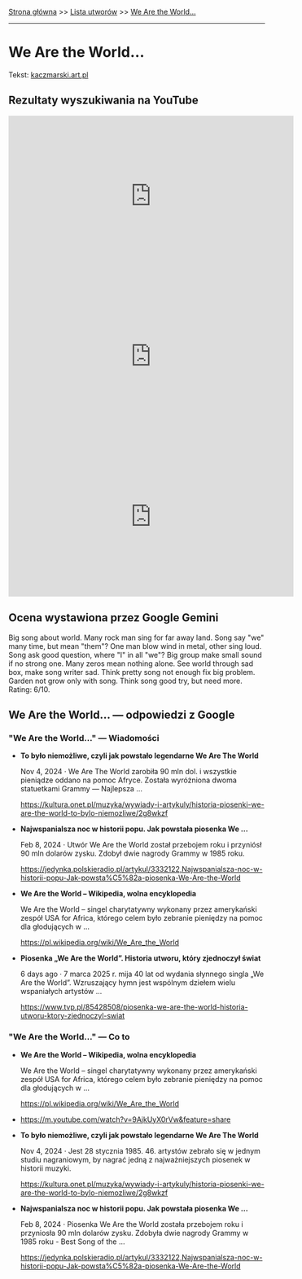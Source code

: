 [Strona główna](../index.md) >> [Lista utworów](../list.md) >> [We Are the World…](628.md)

---

# We Are the World…

Tekst: [kaczmarski.art.pl](https://www.kaczmarski.art.pl/tworczosc/wiersze/we-are-the-world/)

## Rezultaty wyszukiwania na YouTube

<iframe width="560" height="315" src="https://www.youtube.com/embed/qlPHRc8PHqI?si=IdontcarewhotheIRSsendsImnotpayingtaxes" title="YouTube video player" frameborder="0" allow="accelerometer; autoplay; clipboard-write; encrypted-media; gyroscope; picture-in-picture; web-share" referrerpolicy="strict-origin-when-cross-origin" allowfullscreen></iframe>

<iframe width="560" height="315" src="https://www.youtube.com/embed/s3wNuru4U0I?si=IdontcarewhotheIRSsendsImnotpayingtaxes" title="YouTube video player" frameborder="0" allow="accelerometer; autoplay; clipboard-write; encrypted-media; gyroscope; picture-in-picture; web-share" referrerpolicy="strict-origin-when-cross-origin" allowfullscreen></iframe>

<iframe width="560" height="315" src="https://www.youtube.com/embed/8ag_0GVFvTk?si=IdontcarewhotheIRSsendsImnotpayingtaxes" title="YouTube video player" frameborder="0" allow="accelerometer; autoplay; clipboard-write; encrypted-media; gyroscope; picture-in-picture; web-share" referrerpolicy="strict-origin-when-cross-origin" allowfullscreen></iframe>

## Ocena wystawiona przez Google Gemini

Big song about world. Many rock man sing for far away land. Song say "we" many time, but mean "them"? One man blow wind in metal, other sing loud. Song ask good question, where "I" in all "we"? Big group make small sound if no strong one. Many zeros mean nothing alone. See world through sad box, make song writer sad. Think pretty song not enough fix big problem. Garden not grow only with song. Think song good try, but need more. Rating: 6/10.


## We Are the World… — odpowiedzi z Google

### "We Are the World…" — Wiadomości

- **To było niemożliwe, czyli jak powstało legendarne We Are The World**

    Nov 4, 2024  ·  We Are The World zarobiła 90 mln dol. i wszystkie pieniądze oddano na pomoc Afryce. Została wyróżniona dwoma statuetkami Grammy — Najlepsza ... 

   <https://kultura.onet.pl/muzyka/wywiady-i-artykuly/historia-piosenki-we-are-the-world-to-bylo-niemozliwe/2g8wkzf>
- **Najwspanialsza noc w historii popu. Jak powstała piosenka We ...**

    Feb 8, 2024  ·  Utwór We Are the World został przebojem roku i przyniósł 90 mln dolarów zysku. Zdobył dwie nagrody Grammy w 1985 roku.         

   <https://jedynka.polskieradio.pl/artykul/3332122,Najwspanialsza-noc-w-historii-popu-Jak-powsta%C5%82a-piosenka-We-Are-the-World>
- **We Are the World – Wikipedia, wolna encyklopedia**

    We Are the World – singel charytatywny wykonany przez amerykański zespół USA for Africa, którego celem było zebranie pieniędzy na pomoc dla głodujących w ... 

   <https://pl.wikipedia.org/wiki/We_Are_the_World>
- **Piosenka „We Are the World”. Historia utworu, który zjednoczył świat**

    6 days ago  ·  7 marca 2025 r. mija 40 lat od wydania słynnego singla „We Are the World”. Wzruszający hymn jest wspólnym dziełem wielu wspaniałych artystów ... 

   <https://www.tvp.pl/85428508/piosenka-we-are-the-world-historia-utworu-ktory-zjednoczyl-swiat>

### "We Are the World…" — Co to

- **We Are the World – Wikipedia, wolna encyklopedia**

    We Are the World – singel charytatywny wykonany przez amerykański zespół USA for Africa, którego celem było zebranie pieniędzy na pomoc dla głodujących w ... 

   <https://pl.wikipedia.org/wiki/We_Are_the_World>
- <https://m.youtube.com/watch?v=9AjkUyX0rVw&feature=share>
- **To było niemożliwe, czyli jak powstało legendarne We Are The World**

    Nov 4, 2024  ·  Jest 28 stycznia 1985. 46. artystów zebrało się w jednym studiu nagraniowym, by nagrać jedną z najważniejszych piosenek w historii muzyki. 

   <https://kultura.onet.pl/muzyka/wywiady-i-artykuly/historia-piosenki-we-are-the-world-to-bylo-niemozliwe/2g8wkzf>
- **Najwspanialsza noc w historii popu. Jak powstała piosenka We ...**

    Feb 8, 2024  ·  Piosenka We Are the World została przebojem roku i przyniosła 90 mln dolarów zysku. Zdobyła dwie nagrody Grammy w 1985 roku - Best Song of the ... 

   <https://jedynka.polskieradio.pl/artykul/3332122,Najwspanialsza-noc-w-historii-popu-Jak-powsta%C5%82a-piosenka-We-Are-the-World>

